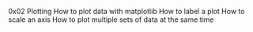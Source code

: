 0x02 Plotting
How to plot data with matplotlib
How to label a plot
How to scale an axis
How to plot multiple sets of data at the same time
